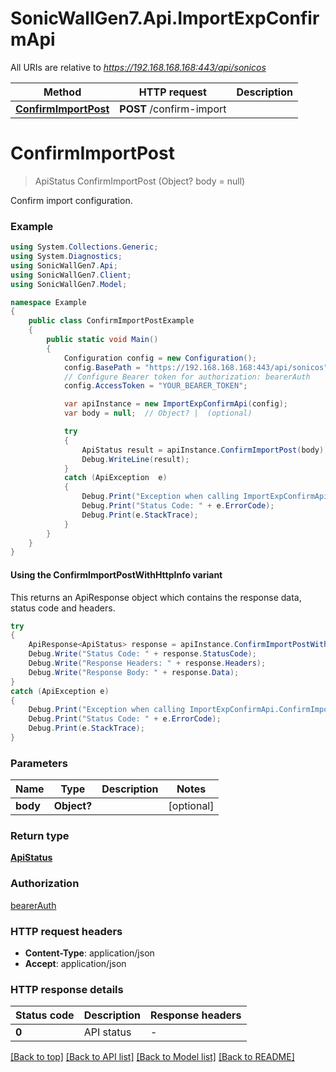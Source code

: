 # SonicWallGen7.Api.ImportExpConfirmApi

All URIs are relative to *https://192.168.168.168:443/api/sonicos*

| Method | HTTP request | Description |
|--------|--------------|-------------|
| [**ConfirmImportPost**](ImportExpConfirmApi.md#confirmimportpost) | **POST** /confirm-import |  |

<a id="confirmimportpost"></a>
# **ConfirmImportPost**
> ApiStatus ConfirmImportPost (Object? body = null)



Confirm import configuration.

### Example
```csharp
using System.Collections.Generic;
using System.Diagnostics;
using SonicWallGen7.Api;
using SonicWallGen7.Client;
using SonicWallGen7.Model;

namespace Example
{
    public class ConfirmImportPostExample
    {
        public static void Main()
        {
            Configuration config = new Configuration();
            config.BasePath = "https://192.168.168.168:443/api/sonicos";
            // Configure Bearer token for authorization: bearerAuth
            config.AccessToken = "YOUR_BEARER_TOKEN";

            var apiInstance = new ImportExpConfirmApi(config);
            var body = null;  // Object? |  (optional) 

            try
            {
                ApiStatus result = apiInstance.ConfirmImportPost(body);
                Debug.WriteLine(result);
            }
            catch (ApiException  e)
            {
                Debug.Print("Exception when calling ImportExpConfirmApi.ConfirmImportPost: " + e.Message);
                Debug.Print("Status Code: " + e.ErrorCode);
                Debug.Print(e.StackTrace);
            }
        }
    }
}
```

#### Using the ConfirmImportPostWithHttpInfo variant
This returns an ApiResponse object which contains the response data, status code and headers.

```csharp
try
{
    ApiResponse<ApiStatus> response = apiInstance.ConfirmImportPostWithHttpInfo(body);
    Debug.Write("Status Code: " + response.StatusCode);
    Debug.Write("Response Headers: " + response.Headers);
    Debug.Write("Response Body: " + response.Data);
}
catch (ApiException e)
{
    Debug.Print("Exception when calling ImportExpConfirmApi.ConfirmImportPostWithHttpInfo: " + e.Message);
    Debug.Print("Status Code: " + e.ErrorCode);
    Debug.Print(e.StackTrace);
}
```

### Parameters

| Name | Type | Description | Notes |
|------|------|-------------|-------|
| **body** | **Object?** |  | [optional]  |

### Return type

[**ApiStatus**](ApiStatus.md)

### Authorization

[bearerAuth](../README.md#bearerAuth)

### HTTP request headers

 - **Content-Type**: application/json
 - **Accept**: application/json


### HTTP response details
| Status code | Description | Response headers |
|-------------|-------------|------------------|
| **0** | API status |  -  |

[[Back to top]](#) [[Back to API list]](../README.md#documentation-for-api-endpoints) [[Back to Model list]](../README.md#documentation-for-models) [[Back to README]](../README.md)

